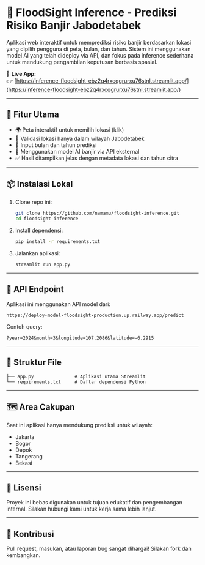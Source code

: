 
# 🌊 FloodSight Inference - Prediksi Risiko Banjir Jabodetabek

Aplikasi web interaktif untuk memprediksi risiko banjir berdasarkan lokasi yang dipilih pengguna di peta, bulan, dan tahun. Sistem ini menggunakan model AI yang telah dideploy via API, dan fokus pada inference sederhana untuk mendukung pengambilan keputusan berbasis spasial.

🚀 **Live App:**  
👉 [https://inference-floodsight-ebz2q4rxcqgrurxu76stnl.streamlit.app/](https://inference-floodsight-ebz2q4rxcqgrurxu76stnl.streamlit.app/)

---

## 🔧 Fitur Utama

- 🌍 Peta interaktif untuk memilih lokasi (klik)
- 📍 Validasi lokasi hanya dalam wilayah Jabodetabek
- 📆 Input bulan dan tahun prediksi
- 🧠 Menggunakan model AI banjir via API eksternal
- ✅ Hasil ditampilkan jelas dengan metadata lokasi dan tahun citra

---

## 📦 Instalasi Lokal

1. Clone repo ini:
   ```bash
   git clone https://github.com/namamu/floodsight-inference.git
   cd floodsight-inference
   ```

2. Install dependensi:
   ```bash
   pip install -r requirements.txt
   ```

3. Jalankan aplikasi:
   ```bash
   streamlit run app.py
   ```

---

## 🔗 API Endpoint

Aplikasi ini menggunakan API model dari:
```
https://deploy-model-floodsight-production.up.railway.app/predict
```

Contoh query:
```
?year=2024&month=3&longitude=107.2086&latitude=-6.2915
```

---

## 📁 Struktur File

```
├── app.py               # Aplikasi utama Streamlit
└── requirements.txt     # Daftar dependensi Python
```

---

## 🗺️ Area Cakupan

Saat ini aplikasi hanya mendukung prediksi untuk wilayah:
- Jakarta
- Bogor
- Depok
- Tangerang
- Bekasi

---

## 📃 Lisensi

Proyek ini bebas digunakan untuk tujuan edukatif dan pengembangan internal. Silakan hubungi kami untuk kerja sama lebih lanjut.

---

## 🤝 Kontribusi

Pull request, masukan, atau laporan bug sangat dihargai! Silakan fork dan kembangkan.
